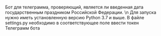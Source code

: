 Бот для телеграмма, проверяющий, является ли введенная дата государственным праздником Российской Федерации. \n
Для запуска нужно иметь установленную версию Python 3.7 и выше. В файле settings.py необходимо в соответствующее поле ввести токен Телеграмм бота
